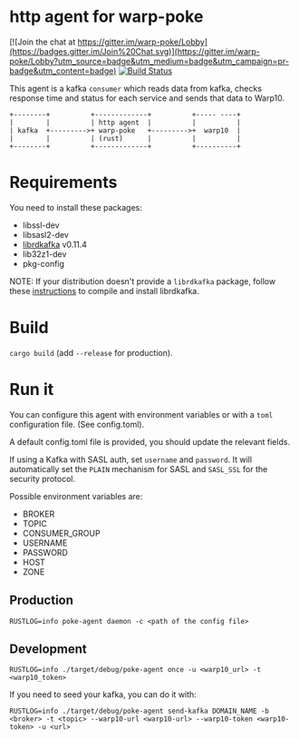 # http agent for warp-poke

[![Join the chat at https://gitter.im/warp-poke/Lobby](https://badges.gitter.im/Join%20Chat.svg)](https://gitter.im/warp-poke/Lobby?utm_source=badge&utm_medium=badge&utm_campaign=pr-badge&utm_content=badge)
[![Build Status](https://travis-ci.org/warp-poke/http-rust-agent.svg?branch=master)](https://travis-ci.org/warp-poke/http-rust-agent)

This agent is a kafka `consumer` which reads data from kafka, checks response time and status for each service and sends that data to Warp10.

```
+--------+          +-------------+          +----- ----+
|        |          | http agent  |          |          |
| kafka  +--------->+ warp-poke   +--------->+  warp10  |
|        |          | (rust)      |          |          |
+--------+          +-------------+          +----------+
```

# Requirements

You need to install these packages:

- libssl-dev
- libsasl2-dev
- [librdkafka](https://github.com/edenhill/librdkafka) v0.11.4
- lib32z1-dev
- pkg-config

NOTE: If your distribution doesn't provide a `librdkafka` package, follow these [instructions](https://github.com/edenhill/librdkafka#building) to compile and install librdkafka.

# Build

`cargo build` (add `--release` for production).

# Run it

You can configure this agent with environment variables or with a `toml` configuration file. (See config.toml).

A default config.toml file is provided, you should update the relevant fields.

If using a Kafka with SASL auth, set `username` and `password`. It will
automatically set the `PLAIN` mechanism for SASL and `SASL_SSL` for the
security protocol.

Possible environment variables are:

- BROKER
- TOPIC
- CONSUMER_GROUP
- USERNAME
- PASSWORD
- HOST
- ZONE

## Production

`RUSTLOG=info poke-agent daemon -c <path of the config file>`

## Development

`RUSTLOG=info ./target/debug/poke-agent once -u <warp10_url> -t <warp10_token>`

If you need to seed your kafka, you can do it with:

`RUSTLOG=info ./target/debug/poke-agent send-kafka DOMAIN_NAME -b <broker> -t <topic> --warp10-url <warp10-url> --warp10-token <warp10-token> -u <url>`
